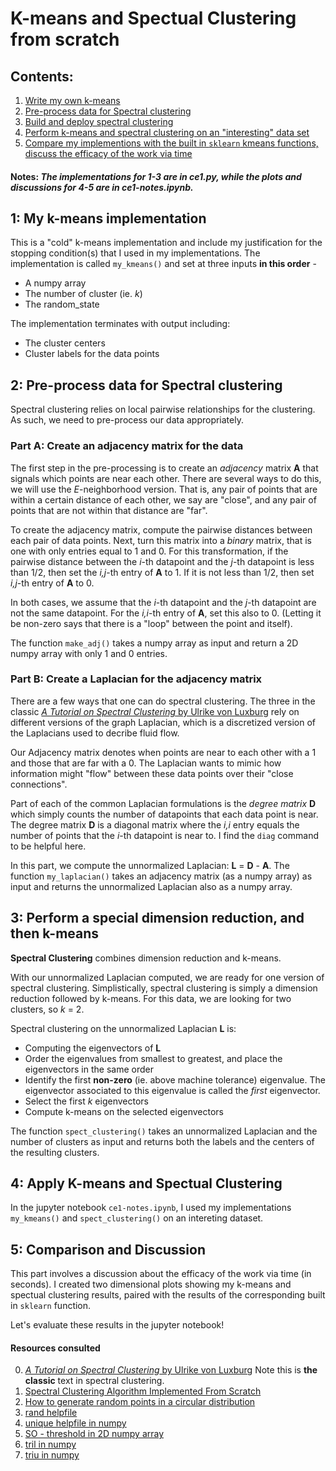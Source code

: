 # K-means and Spectual Clustering from scratch

## Contents:
1. [Write my own k-means](#1-my-k-means-implementation)
2. [Pre-process data for Spectral clustering](#2-pre-process-data-for-spectral-clustering)
3. [Build and deploy spectral clustering](#3-perform-a-special-dimension-reduction-and-then-k-means)
4. [Perform k-means and spectral clustering on an "interesting" data set](#4-apply-k-means-and-spectual-clustering)
5. [Compare my implementions with the built in `sklearn` kmeans functions, discuss the efficacy of the work via time](#5-comparison-and-discussion)

#### Notes:  *The implementations for 1-3 are in ce1.py, while the plots and discussions for 4-5 are in ce1-notes.ipynb.*

## 1: My k-means implementation
This is a "cold" k-means implementation and include my justification for the stopping condition(s) that I used in my implementations. 
The implementation is called `my_kmeans()` and set at three inputs **in this 
order** -
* A numpy array
* The number of cluster (ie. _k_)
* The random_state

The implementation terminates with output including:
- The cluster centers
- Cluster labels for the data points


## 2: Pre-process data for Spectral clustering
Spectral clustering relies on local pairwise relationships for the clustering. As such, we need to pre-process our data appropriately. 

### Part A: Create an adjacency matrix for the data
The first step in the pre-processing is to create an _adjacency_ matrix **A** that 
signals which points are near each other. There are several ways to do this, we will 
use the _E_-neighborhood version. That is, any pair of points that are within a 
certain distance of each other, we say are "close", and any pair of points that are 
not within that distance are "far". 

To create the adjacency matrix, compute the pairwise distances between each pair of 
data points. Next, turn this matrix into a _binary_ matrix, that is one with only 
entries equal to 1 and 0. For this transformation, if the pairwise distance between 
the _i_-th datapoint and the _j_-th datapoint is less than 1/2, then set the 
_i,j_-th entry of **A** to 1. If it is not less than 1/2, then set _i,j_-th entry 
of **A** to 0. 

In both cases, we assume that the _i_-th datapoint and the _j_-th datapoint are not 
the same datapoint. For the _i,i_-th entry of **A**, set this also to 0. (Letting it 
be non-zero says that there is a "loop" between the point and itself). 

The function `make_adj()` takes a numpy array as input and return a 2D numpy array with only 1 and 0 entries. 

### Part B: Create a Laplacian for the adjacency matrix
There are a few ways that one can do spectral clustering. The three in the classic 
[_A Tutorial on Spectral Clustering_ by Ulrike von Luxburg](https://arxiv.org/pdf/0711.0189.pdf)
rely on different versions of the graph Laplacian, which is a discretized version 
of the Laplacians used to decribe fluid flow. 

Our Adjacency matrix denotes when points are near to each other with a 1 and those 
that are far with a 0. The Laplacian wants to mimic how information might "flow" 
between these data points over their "close connections". 

Part of each of the common Laplacian formulations is the _degree matrix_ **D** which 
simply counts the number of datapoints that each data point is near. The degree 
matrix **D** is a diagonal matrix where the _i,i_ entry equals the number of points 
that the _i_-th datapoint is near to. I find the `diag` command to be helpful here. 

In this part, we compute the unnormalized Laplacian: **L** = **D** - **A**. 
The function `my_laplacian()` takes an adjacency matrix (as a numpy array) 
as input and returns the unnormalized Laplacian also as a numpy array. 

## 3: Perform a special dimension reduction, and then k-means

**Spectral Clustering** combines dimension reduction and k-means.

With our unnormalized Laplacian computed, we are ready for one version of 
spectral clustering. Simplistically, spectral clustering is simply a 
dimension reduction followed by k-means. For this data, we are looking for two 
clusters, so _k_ = 2. 

Spectral clustering on the unnormalized Laplacian **L** is:
* Computing the eigenvectors of **L**
* Order the eigenvalues from smallest to greatest, and place the eigenvectors 
  in the same order
* Identify the first **non-zero** (ie. above machine tolerance) eigenvalue. The 
  eigenvector associated to this eigenvalue is called the _first_ eigenvector. 
* Select the first _k_ eigenvectors 
* Compute k-means on the selected eigenvectors

The function `spect_clustering()` takes an unnormalized Laplacian and 
the number of clusters as input and returns both the labels and the centers of 
the resulting clusters. 

## 4: Apply K-means and Spectual Clustering
In the jupyter notebook `ce1-notes.ipynb`, I used my implementations `my_kmeans()` and `spect_clustering()` on an intereting dataset. 

## 5: Comparison and Discussion
This part involves a discussion about the efficacy of the work via time (in seconds).
I created two dimensional plots showing my k-means and spectual clustering results, paired with the results of the corresponding built in `sklearn` function. 

Let's evaluate these results in the jupyter notebook! 

#### Resources consulted
0. [_A Tutorial on Spectral Clustering_ by Ulrike von Luxburg](https://arxiv.org/pdf/0711.0189.pdf) 
   Note this is **the classic** text in spectral clustering. 
1. [Spectral Clustering Algorithm Implemented From Scratch](https://towardsdatascience.com/unsupervised-machine-learning-spectral-clustering-algorithm-implemented-from-scratch-in-python-205c87271045)
2. [How to generate random points in a circular distribution](https://stackoverflow.com/questions/30564015/how-to-generate-random-points-in-a-circular-distribution)
3. [rand helpfile](https://docs.scipy.org/doc/numpy-1.15.1/reference/generated/numpy.random.rand.html)
4. [unique helpfile in numpy](https://docs.scipy.org/doc/numpy/reference/generated/numpy.unique.html)
5. [SO - threshold in 2D numpy array](https://stackoverflow.com/questions/36719997/threshold-in-2d-numpy-array/36720130)
6. [tril in numpy](https://docs.scipy.org/doc/numpy/reference/generated/numpy.tril.html#numpy.tril)
7. [triu in numpy](https://docs.scipy.org/doc/numpy/reference/generated/numpy.triu.html)
